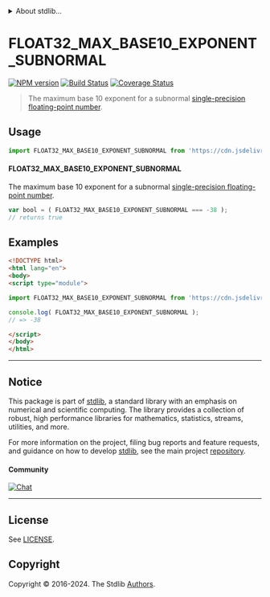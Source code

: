 <!--

@license Apache-2.0

Copyright (c) 2024 The Stdlib Authors.

Licensed under the Apache License, Version 2.0 (the "License");
you may not use this file except in compliance with the License.
You may obtain a copy of the License at

   http://www.apache.org/licenses/LICENSE-2.0

Unless required by applicable law or agreed to in writing, software
distributed under the License is distributed on an "AS IS" BASIS,
WITHOUT WARRANTIES OR CONDITIONS OF ANY KIND, either express or implied.
See the License for the specific language governing permissions and
limitations under the License.

-->


<details>
  <summary>
    About stdlib...
  </summary>
  <p>We believe in a future in which the web is a preferred environment for numerical computation. To help realize this future, we've built stdlib. stdlib is a standard library, with an emphasis on numerical and scientific computation, written in JavaScript (and C) for execution in browsers and in Node.js.</p>
  <p>The library is fully decomposable, being architected in such a way that you can swap out and mix and match APIs and functionality to cater to your exact preferences and use cases.</p>
  <p>When you use stdlib, you can be absolutely certain that you are using the most thorough, rigorous, well-written, studied, documented, tested, measured, and high-quality code out there.</p>
  <p>To join us in bringing numerical computing to the web, get started by checking us out on <a href="https://github.com/stdlib-js/stdlib">GitHub</a>, and please consider <a href="https://opencollective.com/stdlib">financially supporting stdlib</a>. We greatly appreciate your continued support!</p>
</details>

# FLOAT32_MAX_BASE10_EXPONENT_SUBNORMAL

[![NPM version][npm-image]][npm-url] [![Build Status][test-image]][test-url] [![Coverage Status][coverage-image]][coverage-url] <!-- [![dependencies][dependencies-image]][dependencies-url] -->

> The maximum base 10 exponent for a subnormal [single-precision floating-point number][ieee754].



<section class="usage">

## Usage

<!-- eslint-disable id-length -->

```javascript
import FLOAT32_MAX_BASE10_EXPONENT_SUBNORMAL from 'https://cdn.jsdelivr.net/gh/stdlib-js/constants-float32-max-base10-exponent-subnormal@esm/index.mjs';
```

#### FLOAT32_MAX_BASE10_EXPONENT_SUBNORMAL

The maximum base 10 exponent for a subnormal [single-precision floating-point number][ieee754].

<!-- eslint-disable id-length -->

```javascript
var bool = ( FLOAT32_MAX_BASE10_EXPONENT_SUBNORMAL === -38 );
// returns true
```

</section>

<!-- /.usage -->

<section class="examples">

## Examples

<!-- TODO: better example -->

<!-- eslint no-undef: "error" -->

<!-- eslint-disable id-length -->

```html
<!DOCTYPE html>
<html lang="en">
<body>
<script type="module">

import FLOAT32_MAX_BASE10_EXPONENT_SUBNORMAL from 'https://cdn.jsdelivr.net/gh/stdlib-js/constants-float32-max-base10-exponent-subnormal@esm/index.mjs';

console.log( FLOAT32_MAX_BASE10_EXPONENT_SUBNORMAL );
// => -38

</script>
</body>
</html>
```

</section>

<!-- /.examples -->

<!-- C interface documentation. -->



<!-- Section for related `stdlib` packages. Do not manually edit this section, as it is automatically populated. -->

<section class="related">

</section>

<!-- /.related -->

<!-- Section for all links. Make sure to keep an empty line after the `section` element and another before the `/section` close. -->


<section class="main-repo" >

* * *

## Notice

This package is part of [stdlib][stdlib], a standard library with an emphasis on numerical and scientific computing. The library provides a collection of robust, high performance libraries for mathematics, statistics, streams, utilities, and more.

For more information on the project, filing bug reports and feature requests, and guidance on how to develop [stdlib][stdlib], see the main project [repository][stdlib].

#### Community

[![Chat][chat-image]][chat-url]

---

## License

See [LICENSE][stdlib-license].


## Copyright

Copyright &copy; 2016-2024. The Stdlib [Authors][stdlib-authors].

</section>

<!-- /.stdlib -->

<!-- Section for all links. Make sure to keep an empty line after the `section` element and another before the `/section` close. -->

<section class="links">

[npm-image]: http://img.shields.io/npm/v/@stdlib/constants-float32-max-base10-exponent-subnormal.svg
[npm-url]: https://npmjs.org/package/@stdlib/constants-float32-max-base10-exponent-subnormal

[test-image]: https://github.com/stdlib-js/constants-float32-max-base10-exponent-subnormal/actions/workflows/test.yml/badge.svg?branch=main
[test-url]: https://github.com/stdlib-js/constants-float32-max-base10-exponent-subnormal/actions/workflows/test.yml?query=branch:main

[coverage-image]: https://img.shields.io/codecov/c/github/stdlib-js/constants-float32-max-base10-exponent-subnormal/main.svg
[coverage-url]: https://codecov.io/github/stdlib-js/constants-float32-max-base10-exponent-subnormal?branch=main

<!--

[dependencies-image]: https://img.shields.io/david/stdlib-js/constants-float32-max-base10-exponent-subnormal.svg
[dependencies-url]: https://david-dm.org/stdlib-js/constants-float32-max-base10-exponent-subnormal/main

-->

[chat-image]: https://img.shields.io/gitter/room/stdlib-js/stdlib.svg
[chat-url]: https://app.gitter.im/#/room/#stdlib-js_stdlib:gitter.im

[stdlib]: https://github.com/stdlib-js/stdlib

[stdlib-authors]: https://github.com/stdlib-js/stdlib/graphs/contributors

[umd]: https://github.com/umdjs/umd
[es-module]: https://developer.mozilla.org/en-US/docs/Web/JavaScript/Guide/Modules

[deno-url]: https://github.com/stdlib-js/constants-float32-max-base10-exponent-subnormal/tree/deno
[deno-readme]: https://github.com/stdlib-js/constants-float32-max-base10-exponent-subnormal/blob/deno/README.md
[umd-url]: https://github.com/stdlib-js/constants-float32-max-base10-exponent-subnormal/tree/umd
[umd-readme]: https://github.com/stdlib-js/constants-float32-max-base10-exponent-subnormal/blob/umd/README.md
[esm-url]: https://github.com/stdlib-js/constants-float32-max-base10-exponent-subnormal/tree/esm
[esm-readme]: https://github.com/stdlib-js/constants-float32-max-base10-exponent-subnormal/blob/esm/README.md
[branches-url]: https://github.com/stdlib-js/constants-float32-max-base10-exponent-subnormal/blob/main/branches.md

[stdlib-license]: https://raw.githubusercontent.com/stdlib-js/constants-float32-max-base10-exponent-subnormal/main/LICENSE

[ieee754]: https://en.wikipedia.org/wiki/IEEE_754-1985

<!-- <related-links> -->

<!-- </related-links> -->

</section>

<!-- /.links -->
